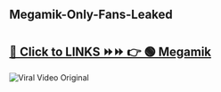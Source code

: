 
 ## Megamik-Only-Fans-Leaked

# <h2><a href="https://clipsfans.com/Megamik&ref=git">🔗 Click to LINKS ⏩⏩ 👉 🟢 Megamik </a></h2>

<a href="https://clipsfans.com/Megamik&ref=git" rel="nofollow" data-target="animated-image.originalLink"><img src="https://i.ibb.co.com/xMMVF88/686577567.gif" alt="Viral Video Original" style="max-width: 100%; display: inline-block;" data-target="animated-image.originalImage"></a>
